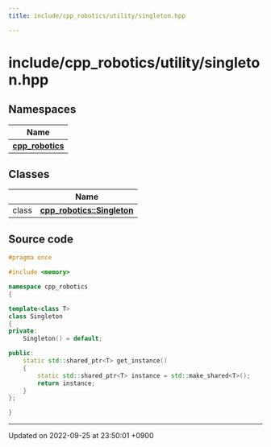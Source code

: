 ```yaml
---
title: include/cpp_robotics/utility/singleton.hpp

---
```


# include/cpp_robotics/utility/singleton.hpp



## Namespaces

| Name           |
| -------------- |
| **[cpp_robotics](/cpp_robotics/doxybook/Namespaces/namespacecpp__robotics/)**  |

## Classes

|                | Name           |
| -------------- | -------------- |
| class | **[cpp_robotics::Singleton](/cpp_robotics/doxybook/Classes/classcpp__robotics_1_1Singleton/)**  |




## Source code

```cpp
#pragma once

#include <memory>

namespace cpp_robotics
{

template<class T>
class Singleton
{
private:
    Singleton() = default;

public:
    static std::shared_ptr<T> get_instance()
    {
        static std::shared_ptr<T> instance = std::make_shared<T>();
        return instance;
    }
};

}
```


-------------------------------

Updated on 2022-09-25 at 23:50:01 +0900
